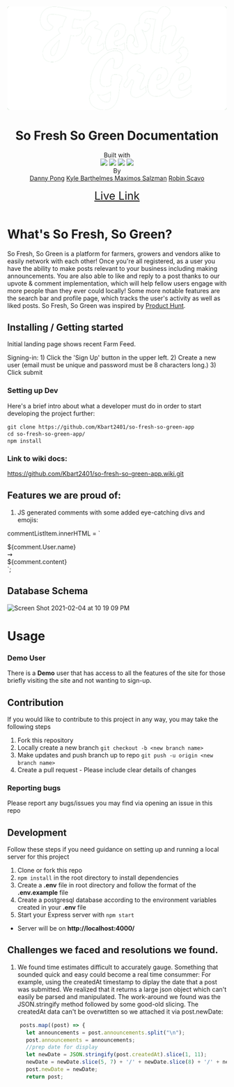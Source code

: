 <img src='./public/stylesheets/logomockup.png' style='background-color: #368a42; border-radius: 5px'/>
<br>
<h1 align='center'>So Fresh So Green Documentation</h1>
<div align='center'>Built with 
<br>
<img src="https://img.icons8.com/color/48/000000/javascript.png"/>
<img src="https://img.icons8.com/color/48/000000/css3.png"/>
<img src="https://img.icons8.com/color/48/000000/nodejs.png"/>
<img src="https://img.icons8.com/color/48/000000/postgreesql.png"/>
</div>
<div align='center'>By
<br>
<a href='https://www.linkedin.com/in/danielpong/'>Danny Pong</a>
<a href='https://www.linkedin.com/in/kyle-barthelmes-a5120b51/'>Kyle Barthelmes </a>
<a href='https://www.linkedin.com/in/maximos-salzman-5a7050171/'>Maximos Salzman</a>
<a href='https://www.linkedin.com/in/robin-scavo-0617881b5/'>Robin Scavo</a>
</div>
<br>
<div align='center' style='font-size: 25px'>
<a href='https://so-fresh-so-green.herokuapp.com/'>Live Link</a>
</div>
<br>

# What's So Fresh, So Green?
So Fresh, So Green is a platform for farmers, growers and vendors alike to easily network with each other! Once you're all registered, as a user you have the ability to make posts relevant to your business including making announcements. You are also able to like and reply to a post thanks to our upvote & comment implementation, which will help fellow users engage with more people than they ever could locally! Some more notable features are the search bar and profile page, which tracks the user's activity as well as liked posts. So Fresh, So Green was inspired by <a href='https://www.producthunt.com/'>Product Hunt</a>.



## Installing / Getting started

Initial landing page shows recent Farm Feed. 

Signing-in:
    1) Click the 'Sign Up' button in the upper left.
    2) Create a new user (email must be unique and
    password must be 8 characters long.)
    3) Click submit

### Setting up Dev

Here's a brief intro about what a developer must do in order to start developing
the project further:

```shell
git clone https://github.com/Kbart2401/so-fresh-so-green-app
cd so-fresh-so-green-app/
npm install
```


### Link to wiki docs:

https://github.com/Kbart2401/so-fresh-so-green-app.wiki.git

## Features we are proud of:

1) JS generated comments with some added eye-catching divs and emojis:

commentListItem.innerHTML = `
<div class="circleDiv"></div>
<div class="commentUser">${comment.User.name}
<div class=fancyCommentFav>⇝</div></div>
<div class="comment">${comment.content}</div>`;

## Database Schema
![Screen Shot 2021-02-04 at 10 19 09 PM](https://user-images.githubusercontent.com/67812737/106985356-4f865d00-6737-11eb-936b-1b1c5495be10.png)
<br>

# Usage 
### Demo User
There is a **Demo** user that has access to all the features of the site for those briefly visiting the site and not wanting to sign-up.

## Contribution
If you would like to contribute to this project in any way, you may take the following steps
  1. Fork this repository
  2. Locally create a new branch `git checkout -b <new branch name>`
  3. Make updates and push branch up to repo `git push -u origin <new branch name>`
  4. Create a pull request
    - Please include clear details of changes 
  
  ### Reporting bugs
  Please report any bugs/issues you may find via opening an issue in this repo

  ## Development
  Follow these steps if you need guidance on setting up and running a local server for this project
  1. Clone or fork this repo
  2. `npm install` in the root directory to install dependencies
  3. Create a **.env** file in root directory and follow the format of the **.env.example** file 
  4. Create a postgresql database according to the environment variables created in your **.env** file
  5. Start your Express server with `npm start`
  - Server will be on **http://localhost:4000/**



## Challenges we faced and resolutions we found.

1) We found time estimates difficult to accurately gauge. Something that sounded quick and easy could become a real time consummer: For example, using the createdAt timestamp to diplay the date that a post was submitted. We realized that it returns a large json object which can't easily be parsed and manipulated. The work-around we found was the JSON.stringify method followed by some good-old slicing. The createdAt data can't be overwtitten so we attached it via post.newDate:

```javascript
    posts.map((post) => {
      let announcements = post.announcements.split("\n");
      post.announcements = announcements;
      //prep date for display
      let newDate = JSON.stringify(post.createdAt).slice(1, 11);
      newDate = newDate.slice(5, 7) + '/' + newDate.slice(8) + '/' + newDate.slice(0, 4);
      post.newDate = newDate;
      return post;
``` 
